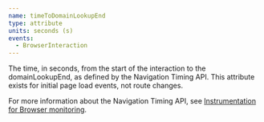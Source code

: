 ```yaml
---
name: timeToDomainLookupEnd
type: attribute
units: seconds (s)
events:
  - BrowserInteraction
---
```


The time, in seconds, from the start of the interaction to the domainLookupEnd, as defined by the Navigation Timing API. This attribute exists for initial page load events, not route changes.

For more information about the Navigation Timing API, see [Instrumentation for Browser monitoring](/docs/browser/new-relic-browser/page-load-timing-resources/instrumentation-browser-monitoring#navigation-api).